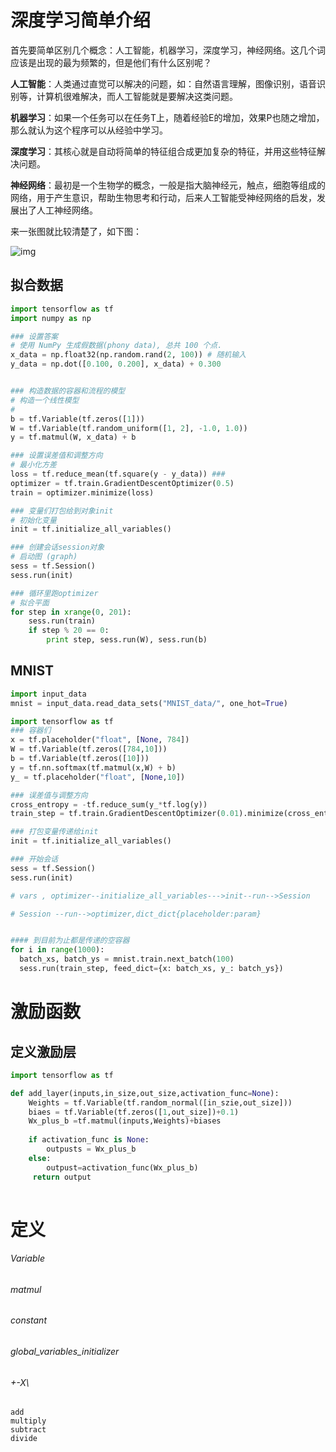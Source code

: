 # 深度学习简单介绍

首先要简单区别几个概念：人工智能，机器学习，深度学习，神经网络。这几个词应该是出现的最为频繁的，但是他们有什么区别呢？

**人工智能**：人类通过直觉可以解决的问题，如：自然语言理解，图像识别，语音识别等，计算机很难解决，而人工智能就是要解决这类问题。

**机器学习**：如果一个任务可以在任务T上，随着经验E的增加，效果P也随之增加，那么就认为这个程序可以从经验中学习。

**深度学习**：其核心就是自动将简单的特征组合成更加复杂的特征，并用这些特征解决问题。

**神经网络**：最初是一个生物学的概念，一般是指大脑神经元，触点，细胞等组成的网络，用于产生意识，帮助生物思考和行动，后来人工智能受神经网络的启发，发展出了人工神经网络。

来一张图就比较清楚了，如下图：

![img](https://images2017.cnblogs.com/blog/36692/201708/36692-20170827094211730-2059009135.png)

## 拟合数据



```python
import tensorflow as tf
import numpy as np

### 设置答案
# 使用 NumPy 生成假数据(phony data), 总共 100 个点.
x_data = np.float32(np.random.rand(2, 100)) # 随机输入
y_data = np.dot([0.100, 0.200], x_data) + 0.300


### 构造数据的容器和流程的模型
# 构造一个线性模型
# 
b = tf.Variable(tf.zeros([1]))
W = tf.Variable(tf.random_uniform([1, 2], -1.0, 1.0))
y = tf.matmul(W, x_data) + b

### 设置误差值和调整方向
# 最小化方差
loss = tf.reduce_mean(tf.square(y - y_data)) ### 
optimizer = tf.train.GradientDescentOptimizer(0.5)
train = optimizer.minimize(loss)

### 变量们打包给到对象init
# 初始化变量
init = tf.initialize_all_variables()

### 创建会话session对象
# 启动图 (graph)
sess = tf.Session()
sess.run(init)

### 循环里跑optimizer
# 拟合平面
for step in xrange(0, 201):
    sess.run(train)
    if step % 20 == 0:
        print step, sess.run(W), sess.run(b)
```

## MNIST

```python
import input_data
mnist = input_data.read_data_sets("MNIST_data/", one_hot=True)

import tensorflow as tf
### 容器们
x = tf.placeholder("float", [None, 784])
W = tf.Variable(tf.zeros([784,10]))
b = tf.Variable(tf.zeros([10]))
y = tf.nn.softmax(tf.matmul(x,W) + b)
y_ = tf.placeholder("float", [None,10])

### 误差值与调整方向
cross_entropy = -tf.reduce_sum(y_*tf.log(y))
train_step = tf.train.GradientDescentOptimizer(0.01).minimize(cross_entropy)

### 打包变量传递给init
init = tf.initialize_all_variables()

### 开始会话
sess = tf.Session()
sess.run(init)

# vars , optimizer--initialize_all_variables--->init--run-->Session

# Session --run-->optimizer,dict_dict{placeholder:param}


#### 到目前为止都是传递的空容器
for i in range(1000):
  batch_xs, batch_ys = mnist.train.next_batch(100)
  sess.run(train_step, feed_dict={x: batch_xs, y_: batch_ys})
```

# 激励函数

## 定义激励层

```python
import tensorflow as tf

def add_layer(inputs,in_size,out_size,activation_func=None):
    Weights = tf.Variable(tf.random_normal([in_szie,out_size]))
    biaes = tf.Variable(tf.zeros([1,out_size])+0.1)
    Wx_plus_b =tf.matmul(inputs,Weights)+biases
    
    if activation_func is None:
        outpusts = Wx_plus_b
	else:
		outpust=activation_func(Wx_plus_b)
     return output
    
```

# 定义

###### Variable

###### matmul

###### constant

###### global_variables_initializer

###### +-X\

```
add
multiply
subtract
divide
```
